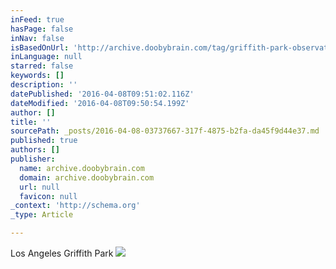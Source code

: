 ```yaml
---
inFeed: true
hasPage: false
inNav: false
isBasedOnUrl: 'http://archive.doobybrain.com/tag/griffith-park-observatory/'
inLanguage: null
starred: false
keywords: []
description: ''
datePublished: '2016-04-08T09:51:02.116Z'
dateModified: '2016-04-08T09:50:54.199Z'
author: []
title: ''
sourcePath: _posts/2016-04-08-03737667-317f-4875-b2fa-da45f9d44e37.md
published: true
authors: []
publisher:
  name: archive.doobybrain.com
  domain: archive.doobybrain.com
  url: null
  favicon: null
_context: 'http://schema.org'
_type: Article

---
```

Los Angeles Griffith Park
![](http://files.doobybrain.com/wp-content/uploads/2011/05/LA-Griffith-Park.jpg)
